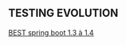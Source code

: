 ## TESTING EVOLUTION 
[BEST spring boot 1.3 à 1.4](https://spring.io/blog/2016/04/15/testing-improvements-in-spring-boot-1-4)